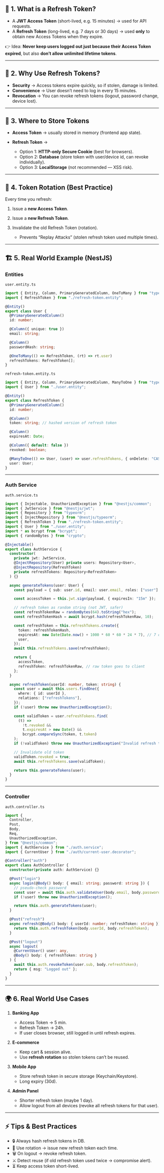 ## 🔑 1. What is a Refresh Token?

- A **JWT Access Token** (short-lived, e.g. 15 minutes) → used for API requests.
- A **Refresh Token** (long-lived, e.g. 7 days or 30 days) → used **only** to obtain new Access Tokens when they expire.

👉 Idea: **Never keep users logged out just because their Access Token expired**, but also **don’t allow unlimited lifetime tokens**.

---

## 🔐 2. Why Use Refresh Tokens?

- **Security** → Access tokens expire quickly, so if stolen, damage is limited.
- **Convenience** → User doesn’t need to log in every 15 minutes.
- **Revocation** → You can revoke refresh tokens (logout, password change, device lost).

---

## 🛑 3. Where to Store Tokens

- **Access Token** → usually stored in memory (frontend app state).
- **Refresh Token** →

  - Option 1: **HTTP-only Secure Cookie** (best for browsers).
  - Option 2: **Database** (store token with user/device id, can revoke individually).
  - Option 3: **LocalStorage** (not recommended — XSS risk).

---

## 🔄 4. Token Rotation (Best Practice)

Every time you refresh:

1. Issue a **new Access Token**.
2. Issue a **new Refresh Token**.
3. Invalidate the old Refresh Token (rotation).

   - Prevents “Replay Attacks” (stolen refresh token used multiple times).

---

## 🏗️ 5. Real World Example (NestJS)

### Entities

`user.entity.ts`

```ts
import { Entity, Column, PrimaryGeneratedColumn, OneToMany } from "typeorm";
import { RefreshToken } from "./refresh-token.entity";

@Entity()
export class User {
  @PrimaryGeneratedColumn()
  id: number;

  @Column({ unique: true })
  email: string;

  @Column()
  passwordHash: string;

  @OneToMany(() => RefreshToken, (rt) => rt.user)
  refreshTokens: RefreshToken[];
}
```

`refresh-token.entity.ts`

```ts
import { Entity, Column, PrimaryGeneratedColumn, ManyToOne } from "typeorm";
import { User } from "./user.entity";

@Entity()
export class RefreshToken {
  @PrimaryGeneratedColumn()
  id: number;

  @Column()
  token: string; // hashed version of refresh token

  @Column()
  expiresAt: Date;

  @Column({ default: false })
  revoked: boolean;

  @ManyToOne(() => User, (user) => user.refreshTokens, { onDelete: "CASCADE" })
  user: User;
}
```

---

### Auth Service

`auth.service.ts`

```ts
import { Injectable, UnauthorizedException } from "@nestjs/common";
import { JwtService } from "@nestjs/jwt";
import { Repository } from "typeorm";
import { InjectRepository } from "@nestjs/typeorm";
import { RefreshToken } from "./refresh-token.entity";
import { User } from "./user.entity";
import * as bcrypt from "bcrypt";
import { randomBytes } from "crypto";

@Injectable()
export class AuthService {
  constructor(
    private jwt: JwtService,
    @InjectRepository(User) private users: Repository<User>,
    @InjectRepository(RefreshToken)
    private refreshTokens: Repository<RefreshToken>
  ) {}

  async generateTokens(user: User) {
    const payload = { sub: user.id, email: user.email, roles: ["user"] };

    const accessToken = this.jwt.sign(payload, { expiresIn: "15m" });

    // refresh token as random string (not JWT, safer)
    const refreshTokenRaw = randomBytes(64).toString("hex");
    const refreshTokenHash = await bcrypt.hash(refreshTokenRaw, 10);

    const refreshToken = this.refreshTokens.create({
      token: refreshTokenHash,
      expiresAt: new Date(Date.now() + 1000 * 60 * 60 * 24 * 7), // 7 days
      user,
    });
    await this.refreshTokens.save(refreshToken);

    return {
      accessToken,
      refreshToken: refreshTokenRaw, // raw token goes to client
    };
  }

  async refreshToken(userId: number, token: string) {
    const user = await this.users.findOne({
      where: { id: userId },
      relations: ["refreshTokens"],
    });
    if (!user) throw new UnauthorizedException();

    const validToken = user.refreshTokens.find(
      (t) =>
        !t.revoked &&
        t.expiresAt > new Date() &&
        bcrypt.compareSync(token, t.token)
    );
    if (!validToken) throw new UnauthorizedException("Invalid refresh token");

    // Invalidate old token
    validToken.revoked = true;
    await this.refreshTokens.save(validToken);

    return this.generateTokens(user);
  }
}
```

---

### Controller

`auth.controller.ts`

```ts
import {
  Controller,
  Post,
  Body,
  Req,
  UnauthorizedException,
} from "@nestjs/common";
import { AuthService } from "./auth.service";
import { CurrentUser } from "./auth/current-user.decorator";

@Controller("auth")
export class AuthController {
  constructor(private auth: AuthService) {}

  @Post("login")
  async login(@Body() body: { email: string; password: string }) {
    // pseudo-check password
    const user = await this.auth.validateUser(body.email, body.password);
    if (!user) throw new UnauthorizedException();

    return this.auth.generateTokens(user);
  }

  @Post("refresh")
  async refresh(@Body() body: { userId: number; refreshToken: string }) {
    return this.auth.refreshToken(body.userId, body.refreshToken);
  }

  @Post("logout")
  async logout(
    @CurrentUser() user: any,
    @Body() body: { refreshToken: string }
  ) {
    await this.auth.revokeToken(user.sub, body.refreshToken);
    return { msg: "Logged out" };
  }
}
```

---

## 🌍 6. Real World Use Cases

1. **Banking App**

   - Access Token → 5 min.
   - Refresh Token → 24h.
   - If user closes browser, still logged in until refresh expires.

2. **E-commerce**

   - Keep cart & session alive.
   - Use **refresh rotation** so stolen tokens can’t be reused.

3. **Mobile App**

   - Store refresh token in secure storage (Keychain/Keystore).
   - Long expiry (30d).

4. **Admin Panel**

   - Shorter refresh token (maybe 1 day).
   - Allow logout from all devices (revoke all refresh tokens for that user).

---

## ⚡ Tips & Best Practices

- 🔒 Always hash refresh tokens in DB.
- 🔄 Use rotation → issue new refresh token each time.
- 🗑️ On logout → revoke refresh token.
- ⚔️ Detect reuse (if old refresh token used twice → compromise alert).
- ⏳ Keep access token short-lived.

